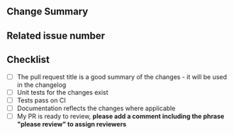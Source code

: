 <!-- Adapted from Pydantic's pull request template: https://github.com/pydantic/pydantic/blob/main/.github/PULL_REQUEST_TEMPLATE.md -->
<!-- Thank you for your contribution! -->
<!-- Unless your change is trivial, please create an issue to discuss the change before creating a PR -->

## Change Summary

<!-- Please give a short summary of the changes. -->

## Related issue number

<!-- WARNING: please use "fix #123" style references so the issue is closed when this PR is merged. -->

## Checklist

* [ ] The pull request title is a good summary of the changes - it will be used in the changelog
* [ ] Unit tests for the changes exist
* [ ] Tests pass on CI
* [ ] Documentation reflects the changes where applicable
* [ ] My PR is ready to review, **please add a comment including the phrase "please review" to assign reviewers**
